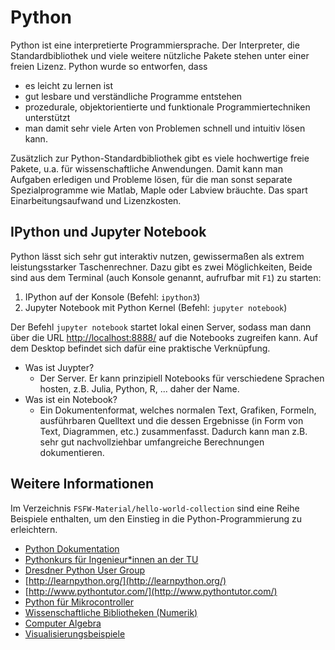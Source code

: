 # Python

Python ist eine interpretierte Programmiersprache. Der Interpreter,
die Standardbibliothek und viele weitere nützliche Pakete stehen unter
einer freien Lizenz.
Python wurde so entworfen, dass

- es leicht zu lernen ist
- gut lesbare und verständliche Programme entstehen
- prozedurale, objektorientierte und funktionale Programmiertechniken unterstützt
- man damit sehr viele Arten von Problemen schnell und intuitiv lösen kann.

Zusätzlich zur Python-Standardbibliothek gibt es viele hochwertige freie
Pakete, u.a. für wissenschaftliche Anwendungen.
Damit kann man Aufgaben erledigen und Probleme lösen,
für die man sonst separate Spezialprogramme wie Matlab, Maple oder
Labview bräuchte. Das spart Einarbeitungsaufwand und Lizenzkosten.


## IPython und Jupyter Notebook

Python lässt sich sehr gut interaktiv nutzen, gewissermaßen als
extrem leistungsstarker Taschenrechner. Dazu gibt es zwei Möglichkeiten,
Beide sind aus dem Terminal (auch Konsole genannt, aufrufbar mit `F1`) zu starten:

1. IPython auf der Konsole (Befehl: `ipython3`)
2. Jupyter Notebook mit Python Kernel (Befehl: `jupyter notebook`)

Der Befehl `jupyter notebook`  startet lokal einen Server, sodass man dann
über die URL [http://localhost:8888/](http://localhost:8888/) auf die
Notebooks zugreifen kann. Auf dem Desktop befindet sich dafür eine
praktische Verknüpfung.

- Was ist Juypter?
  - Der Server. Er kann prinzipiell Notebooks für verschiedene Sprachen
  hosten, z.B. Julia, Python, R, ... daher der Name.
- Was ist ein Notebook?
  - Ein Dokumentenformat, welches normalen Text, Grafiken, Formeln,
  ausführbaren Quelltext und die dessen Ergebnisse (in Form von Text,
  Diagrammen, etc.) zusammenfasst. Dadurch kann man z.B. sehr gut
  nachvollziehbar umfangreiche Berechnungen dokumentieren.

## Weitere Informationen

Im Verzeichnis `FSFW-Material/hello-world-collection` sind eine Reihe Beispiele enthalten,
um den Einstieg in die Python-Programmierung zu erleichtern.

- [Python Dokumentation](http://docs.python-guide.org/en/latest/)
- [Pythonkurs für Ingenieur*innen an der TU](http://www.tu-dresden.de/pythonkurs)
- [Dresdner Python User Group](http://pydresden.org/)
- [http://learnpython.org/](http://learnpython.org/)
- [http://www.pythontutor.com/](http://www.pythontutor.com/)
- [Python für Mikrocontroller](http://micropython.org/)
- [Wissenschaftliche Bibliotheken (Numerik)](http://www.scipy.org/)
- [Computer Algebra](http://www.sympy.org/)
- [Visualisierungsbeispiele](http://matplotlib.org/gallery.html)


